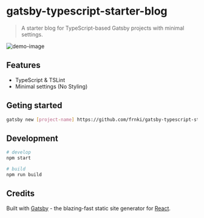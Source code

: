 # gatsby-typescript-starter-blog

> A starter blog for TypeScript-based Gatsby projects with minimal settings.

![demo-image](https://www.dropbox.com/s/2xs5msgv5uzk2d2/gatsy-typescript-starter-blog-image.png?dl=1)

## Features

- TypeScript & TSLint
- Minimal settings (No Styling)

## Geting started

```bash
gatsby new [project-name] https://github.com/frnki/gatsby-typescript-starter-blog
```

## Development

```bash
# develop 
npm start

# build
npm run build
```

## Credits

Built with [Gatsby](https://www.gatsbyjs.org/) - the blazing-fast static site generator for [React](https://facebook.github.io/react/).